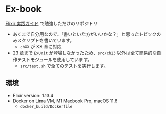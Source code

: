 # Ex-book
[Elixir 実践ガイド](https://www.oiax.jp/ex_book1) で勉強しただけのリポジトリ
- あくまで自分用なので、「書いといた方がいいかな？」と思ったトピックのみスクリプトを書いています。
    - `chXX` が XX 章に対応
- 23 章まで `ExUnit` が登場しなかったため、`src/ch23` 以外は全て簡易的な自作テストモジュールを使用しています。
    - `src/test.sh` で全てのテストを実行します。

## 環境
- Elixir version: 1.13.4
- Docker on Lima VM, M1 Macbook Pro, macOS 11.6
    - `docker_build/Dockerfile`